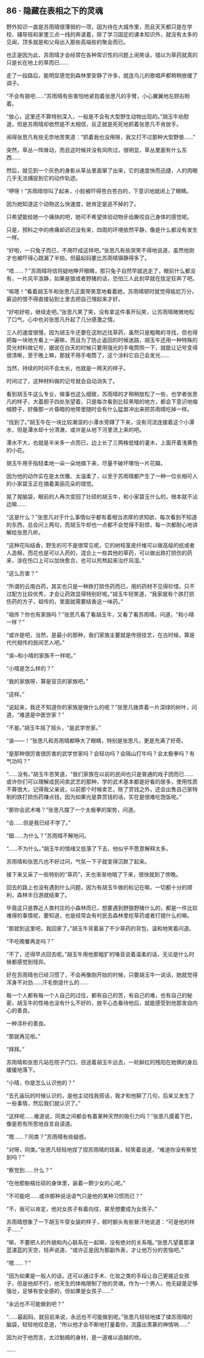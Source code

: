 ## 86 · 隐藏在表相之下的灵魂

野外知识一直是苏雨晴很薄弱的一项，因为待在大城市里，而且天天都只是在学校、辅导班和家里三点一线的奔波着，除了学习固定的课本知识外，就没有太多的见闻，顶多就是和父母出入那些高端些的聚会而已。

也正是因为此，苏雨晴才会经常在各种常识性的问题上闹笑话，错以为草药就真的只是长在地上的草而已……

走了一段路后，能明显感觉到森林里安静了许多，就连鸟儿的歌唱声都稍稍放缓了调子。

“不会有狼吧……”苏雨晴有些害怕地紧抱着张思凡的手臂，小心翼翼地左顾右盼着。

“放心，这里还不算特别深入，一般是不会有大型野生动物出现的。”胡玉牛劝慰道，但是苏雨晴却依然是不太相信，反正就是死死地抓着张思凡不肯放手。

闹得张思凡有些无奈地苦笑道：“抓着我也没用呀，我又打不过那种大型野兽……”

突然，草丛一阵耸动，而且这时候并没有风吹过，很明显，草丛里面有什么东西……

然后，就见到一个灰色的身影从草丛里面窜了出来，它的速度快而迅捷，人的肉眼几乎无法捕捉到它的动作轨迹。

“咿呀！”苏雨晴惊叫了起来，小脸被吓得苍白苍白的，下意识地就闭上了眼睛。

因为她知道这个动物这么快速度，她肯定是逃不掉的了。

只希望能给她一个痛快的吧，她可不希望体验动物牙齿撕咬自己身体的感觉呢。

只是，预料之中的疼痛却迟迟没有来，四周的环境依然平静，像是什么都没有发生一样。

“好啦，一只兔子而已，不用吓成这样吧。”张思凡有些哭笑不得地说道，虽然他刚才也被吓得心跳漏了半拍，但最起码要比苏雨晴镇静得多了。

“唔……？”苏雨晴将信将疑地睁开眼睛，那只兔子自然早就逃走了，眼前什么都没有，一片风平浪静，如果是狼或者野猪的话，恐怕三人此刻早就在拔足狂奔了吧。

“咳嗯！”看着胡玉牛和张思凡正面带笑意地看着她，苏雨晴顿时就觉得尴尬万分，窘迫的恨不得直接钻到土里去把自己埋起来才好。

“好啦好啦，继续走吧。”张思凡笑了笑，没有拿这件事开玩笑，让苏雨晴微微地松了口气，心中也对张思凡升起了几分感激之情。

三人的速度很慢，因为胡玉牛还要在这附近找草药，虽然只是粗略的寻找，但也得把每一块地方看上一遍嘛，而且为了防止返回的时候迷路，胡玉牛还用一种特殊的荧光材料做记号，据说在白天的时候只要用强光的手电筒照一下，就能让记号变得很清晰，至于晚上嘛，那就不用手电筒了，这个涂料它自己会发光……

当然，持续的时间不会太长，也就是一两天的样子。

时间过了，这种材料做的记号就会自动消失了。

看到胡玉牛这么专业，做事也这么细致，苏雨晴的才稍稍放松了一些，也学者张思凡的样子，大着胆子四处张望着，只是每次看到比较黑暗的地方，都会下意识地缩缩脖子，好像那一片昏暗的地带里随时会有什么猛兽冲出来把苏雨晴吃掉一样。

“找到了。”胡玉牛在一块比较潮湿的小潭水旁蹲了下来，没有河流连接着这个小潭水，但是潭水却十分清澈，或许是从地下河里流上来的吧。

潭水不大，也就是半米多一点而已，边上长了三两株低矮的灌木，上面开着浅黄色的小花。

胡玉牛用手指轻柔地一朵一朵地摘下来，尽量不破坏哪怕一片花瓣。

因为他的动作实在是太优雅、太温柔了，以至于苏雨晴都产生了一种一位长相可人的小家碧玉正在摘着美丽花朵的错觉。

晃了晃脑袋，眼前的人再次变回了壮硕的胡玉牛，和小家碧玉什么的，根本就不沾边嘛……

“这是什么？”张思凡对于什么事情似乎都有着相当浓厚的求知欲，每次看到不知道的东西，总会问上两句，而胡玉牛却也一点都不会觉得不耐烦，每一次都耐心地讲解给张思凡听。

“这种花叫结香，野生的可不是很常见呢，它的树枝茎皮纤维可以做高级的纸或者人造棉，而花也是可以入药的，混合上一些其他的草药，可以做出跌打损伤的药来，涂在伤口上可以加快愈合，也可以煎熬起来治疗风湿。”

“这么厉害？”

“所谓的云南白药，其实也只是一种跌打损伤药而已，用的药材不见得珍惜，只不过配方比较优秀，才会让药效显得特别好呢。”胡玉牛轻笑道，“我家就有个跌打损伤药的方子，祖传的，里面就需要结香这一味药。”

“祖传？你也有家族吗？”张思凡看了看胡玉牛，又看了看苏雨晴，问道，“和小晴一样？”

“或许是吧，当然，是最小的那种，我们家族主要就是传授技艺，在古时候，算是代代相传的民间艺人吧。”

“诶~和小晴的家族不一样呢。”

“小晴是怎么样的？”

“我的家族呀，算是官员的家族吧。”

“这样。”

“说起来，我还不知道你的家族是做什么的呢？”张思凡拨弄着一片深绿的树叶，问道，“难道是中医世家？”

“不是。”胡玉牛摇了摇头，“是武学世家。”

“诶——！”张思凡和苏雨晴都睁大了眼睛，特别是张思凡，更是充满了好奇。

“是那种很厉害很厉害的武学世家吗？会轻功吗？会隔山打牛吗？会太极拳吗？有气功吗？”

“……没有。”胡玉牛苦笑道，“我们家族在以前的民间也只是普通的戏子团而已……或许你们可以理解成民间卖武艺的那种，学的武术基本都是好看的居多，使用性质不算很大，记得我父亲说，以前那个时候卖艺，除了赏钱之外，还会出售自己家特制的跌打损伤药赚点钱，因为如果光是靠赏钱的话，实在是很难吃饱饭呢。”

“那你会武术咯？”张思凡摆了一个太极拳的架势，问道。

“会……但是我已经不学了。”

“姆……为什么？”苏雨晴不解地问。

“……不为什么。”胡玉牛的情绪又低落了下去，他似乎不愿意解释太多。

苏雨晴和张思凡也不好过问，气氛一下子就变得沉默了起来。

接下来又采了一些特别的“草药”，天也渐渐地暗了下来，很快就到了傍晚。

回去的路上也没有遇到什么问题，因为有胡玉牛做的标记在嘛，一切都十分的顺利，森林半日游就结束了。

毕竟这只是靠近人类村庄的小森林而已，想要遇到野狼野猪什么的，都是一件比较难得的事情呢，要知道，也是经常会有村民去森林里挖草药或者打猎什么的嘛。

“那就到这里吧，我回家了。”胡玉牛背着装了不少草药的背包，温和地笑着问道。

“不吃晚餐再走吗？”

“不了，还得早点回去呢。”胡玉牛用他那粗犷的嗓音说着温柔的话，无论是什么时候都感觉到怪异。

好在苏雨晴也已经习惯了，不会再像刚开始的时候，只要胡玉牛一说话，她就觉得浑身不对劲……汗毛倒竖什么的……

每一个人都有每一个人自己的过往，都有自己的苦，有自己的难，也有自己的秘密，胡玉牛的性格也没有什么不好的，放平心态看待他后，就能感受到他那发自内心的善良。

一种淳朴的善良。

“那就再见啦。”

“拜拜。”

苏雨晴和张思凡站在院子门口，目送着胡玉牛远去，一轮鲜红的残阳在她俩的身后缓缓地落下。

“小晴，你是怎么认识他的？”

“去孔庙玩的时候认识的，是他主动找我搭话，我才和他聊了几句，后来又发生了一些事情，然后我们就认识了。”

“这样呢……难道说，同类之间都会有着某种天然的吸引力吗？”张思凡摸着下巴，像是若有所思地自言自语道。

“嗯……？同类？”苏雨晴有些疑惑。

“对呀，同类。”张思凡轻轻地捏了捏苏雨晴的琼鼻，轻笑着说道，“难道你没有察觉到吗？”

“察觉到……什么？”

“在他那魁梧壮硕的身体里，装着一颗少女的心呢。”

“不可能吧……或许那种说话语气只是他的某种习惯而已？”

“不，我可以肯定，他对女孩子有着向往，甚至想要成为女孩子。”

苏雨晴想象了一下胡玉牛穿女装的样子，顿时额头有些冒汗地说道：“可是他的样子……”

“嘛，不要把人的外貌和内心联系在一起嘛，没有绝对的关系哦。”张思凡望着那湛蓝湛蓝的天空，轻声说道，“或许正是因为那副外表，才让他万分的苦恼吧。”

“嗯……？”

“因为如果是一般人的话，还可以通过手术、化妆之类的手段让自己更接近女孩子，但是他却不行，他天生的体格限制了他的灵魂，作为一个男人，他无疑是足够强壮，足够有安全感的，但如果是女孩子……”

“永远也不可能做到吧？”

“……最起码，就目前来说，永远也不可能做到呢。”张思凡轻轻地揉了揉苏雨晴的脑袋，轻轻地叹息道，“所以他才会不断地打量着你，流露出羡慕的神情呐……”

因为对于他而言，太过魁梧的身材，是一道难以逾越的坎。

……
